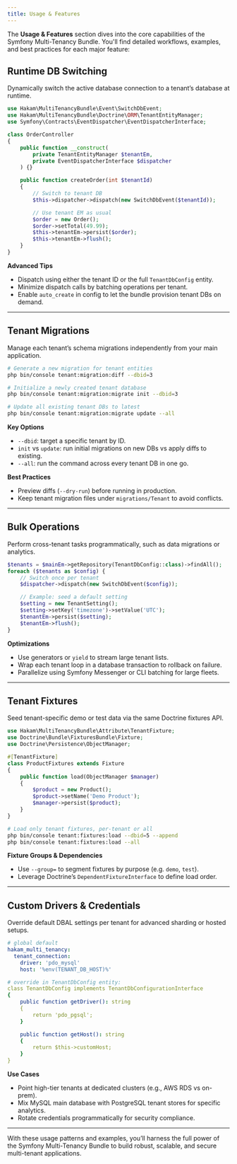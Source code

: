 ```yaml
---
title: Usage & Features
---
```


The **Usage & Features** section dives into the core capabilities of the Symfony Multi-Tenancy Bundle. You'll find detailed workflows, examples, and best practices for each major feature:

## Runtime DB Switching

Dynamically switch the active database connection to a tenant’s database at runtime.

```php
use Hakam\MultiTenancyBundle\Event\SwitchDbEvent;
use Hakam\MultiTenancyBundle\Doctrine\ORM\TenantEntityManager;
use Symfony\Contracts\EventDispatcher\EventDispatcherInterface;

class OrderController
{
    public function __construct(
        private TenantEntityManager $tenantEm,
        private EventDispatcherInterface $dispatcher
    ) {}

    public function createOrder(int $tenantId)
    {
        // Switch to tenant DB
        $this->dispatcher->dispatch(new SwitchDbEvent($tenantId));

        // Use tenant EM as usual
        $order = new Order();
        $order->setTotal(49.99);
        $this->tenantEm->persist($order);
        $this->tenantEm->flush();
    }
}
```

**Advanced Tips**

* Dispatch using either the tenant ID or the full `TenantDbConfig` entity.
* Minimize dispatch calls by batching operations per tenant.
* Enable `auto_create` in config to let the bundle provision tenant DBs on demand.

---

## Tenant Migrations

Manage each tenant’s schema migrations independently from your main application.

```bash
# Generate a new migration for tenant entities
php bin/console tenant:migration:diff --dbid=3

# Initialize a newly created tenant database
php bin/console tenant:migration:migrate init --dbid=3

# Update all existing tenant DBs to latest
php bin/console tenant:migration:migrate update --all
```

**Key Options**

* `--dbid`: target a specific tenant by ID.
* `init` vs `update`: run initial migrations on new DBs vs apply diffs to existing.
* `--all`: run the command across every tenant DB in one go.

**Best Practices**

* Preview diffs (`--dry-run`) before running in production.
* Keep tenant migration files under `migrations/Tenant` to avoid conflicts.

---

## Bulk Operations

Perform cross-tenant tasks programmatically, such as data migrations or analytics.

```php
$tenants = $mainEm->getRepository(TenantDbConfig::class)->findAll();
foreach ($tenants as $config) {
    // Switch once per tenant
    $dispatcher->dispatch(new SwitchDbEvent($config));

    // Example: seed a default setting
    $setting = new TenantSetting();
    $setting->setKey('timezone')->setValue('UTC');
    $tenantEm->persist($setting);
    $tenantEm->flush();
}
```

**Optimizations**

* Use generators or `yield` to stream large tenant lists.
* Wrap each tenant loop in a database transaction to rollback on failure.
* Parallelize using Symfony Messenger or CLI batching for large fleets.

---

## Tenant Fixtures

Seed tenant-specific demo or test data via the same Doctrine fixtures API.

```php
use Hakam\MultiTenancyBundle\Attribute\TenantFixture;
use Doctrine\Bundle\FixturesBundle\Fixture;
use Doctrine\Persistence\ObjectManager;

#[TenantFixture]
class ProductFixtures extends Fixture
{
    public function load(ObjectManager $manager)
    {
        $product = new Product();
        $product->setName('Demo Product');
        $manager->persist($product);
    }
}
```

```bash
# Load only tenant fixtures, per-tenant or all
php bin/console tenant:fixtures:load --dbid=5 --append
php bin/console tenant:fixtures:load --all
```

**Fixture Groups & Dependencies**

* Use `--group=` to segment fixtures by purpose (e.g. `demo`, `test`).
* Leverage Doctrine’s `DependentFixtureInterface` to define load order.

---

## Custom Drivers & Credentials

Override default DBAL settings per tenant for advanced sharding or hosted setups.

```yaml
# global default
hakam_multi_tenancy:
  tenant_connection:
    driver: 'pdo_mysql'
    host: '%env(TENANT_DB_HOST)%'

# override in TenantDbConfig entity:
class TenantDbConfig implements TenantDbConfigurationInterface
{
    public function getDriver(): string
    {
        return 'pdo_pgsql';
    }

    public function getHost(): string
    {
        return $this->customHost;
    }
}
```

**Use Cases**

* Point high-tier tenants at dedicated clusters (e.g., AWS RDS vs on-prem).
* Mix MySQL main database with PostgreSQL tenant stores for specific analytics.
* Rotate credentials programmatically for security compliance.

---

With these usage patterns and examples, you’ll harness the full power of the Symfony Multi-Tenancy Bundle to build robust, scalable, and secure multi-tenant applications.
